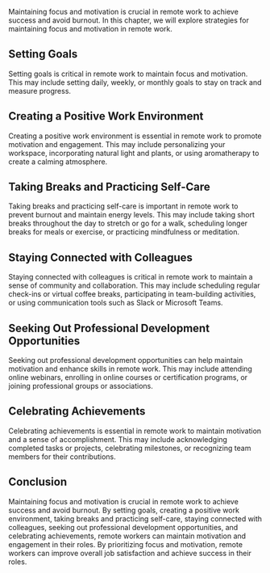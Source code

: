 
Maintaining focus and motivation is crucial in remote work to achieve success and avoid burnout. In this chapter, we will explore strategies for maintaining focus and motivation in remote work.

Setting Goals
------------------------

Setting goals is critical in remote work to maintain focus and motivation. This may include setting daily, weekly, or monthly goals to stay on track and measure progress.

Creating a Positive Work Environment
-----------------------------------------------

Creating a positive work environment is essential in remote work to promote motivation and engagement. This may include personalizing your workspace, incorporating natural light and plants, or using aromatherapy to create a calming atmosphere.

Taking Breaks and Practicing Self-Care
-------------------------------------------------

Taking breaks and practicing self-care is important in remote work to prevent burnout and maintain energy levels. This may include taking short breaks throughout the day to stretch or go for a walk, scheduling longer breaks for meals or exercise, or practicing mindfulness or meditation.

Staying Connected with Colleagues
--------------------------------------------

Staying connected with colleagues is critical in remote work to maintain a sense of community and collaboration. This may include scheduling regular check-ins or virtual coffee breaks, participating in team-building activities, or using communication tools such as Slack or Microsoft Teams.

Seeking Out Professional Development Opportunities
-------------------------------------------------------------

Seeking out professional development opportunities can help maintain motivation and enhance skills in remote work. This may include attending online webinars, enrolling in online courses or certification programs, or joining professional groups or associations.

Celebrating Achievements
-----------------------------------

Celebrating achievements is essential in remote work to maintain motivation and a sense of accomplishment. This may include acknowledging completed tasks or projects, celebrating milestones, or recognizing team members for their contributions.

Conclusion
----------

Maintaining focus and motivation is crucial in remote work to achieve success and avoid burnout. By setting goals, creating a positive work environment, taking breaks and practicing self-care, staying connected with colleagues, seeking out professional development opportunities, and celebrating achievements, remote workers can maintain motivation and engagement in their roles. By prioritizing focus and motivation, remote workers can improve overall job satisfaction and achieve success in their roles.
